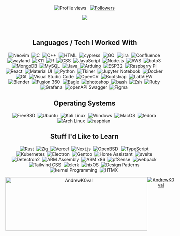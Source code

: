 


<p align="center">
  <img src="https://komarev.com/ghpvc/?username=AndrewK0val&color=blueviolet" alt="Profile views" />
  &nbsp;
  <a href="https://github.com/Pepyn0?tab=followers">
    <img src="https://img.shields.io/github/followers/AndrewK0val?style=social" alt="Followers" />
  </a>
    <p align="center"><img align="center" src="https://github-readme-streak-stats.herokuapp.com/?user=AndrewK0val&theme=midnight-purple"/></p>
</p>


<div>




  <br>
  
</div>


<div align="center" >

  ## Languages / Tech I Worked With



![Neovim](https://img.shields.io/badge/-Neovim-0D1117?style=flat&logo=neovim)&nbsp;
    ![C](https://img.shields.io/badge/-C-0D1117?style=flat&logo=C)&nbsp;
    ![C++](https://img.shields.io/badge/-C++-0D1117?style=flat&logo=C%2B%2B&logoColor=00599C)&nbsp;
    ![HTML](https://img.shields.io/badge/-HTML-0D1117?style=flat&logo=HTML5)&nbsp;
    ![cypress](https://img.shields.io/badge/-Cypress-0D1117?style=flat&logo=cypress)&nbsp;
    ![GO](https://img.shields.io/badge/-GO-0D1117?style=flat&logo=go)&nbsp;
    ![jira](https://img.shields.io/badge/-Jira-0D1117?style=flat&logo=jira-software)&nbsp;
    ![Confluence](https://img.shields.io/badge/-Confluence-0D1117?style=flat&logo=confluence)&nbsp;
    ![wayland](https://img.shields.io/badge/-Wayland-0D1117?style=flat&logo=wayland)&nbsp;
    ![X11](https://img.shields.io/badge/-X11-0D1117?style=flat&logo=X.Org)&nbsp;
    ![R](https://img.shields.io/badge/-R-0D1117?style=flat&logo=R)&nbsp;
![CSS](https://img.shields.io/badge/-CSS-0D1117?style=flat&logo=CSS3&logoColor=1572B6)&nbsp;
  ![JavaScript](https://img.shields.io/badge/-JavaScript-0D1117?style=flat&logo=javascript)&nbsp;
  ![Node.js](https://img.shields.io/badge/-Node.js-0D1117?style=flat&logo=node.js)&nbsp;
  ![AWS](https://img.shields.io/badge/-AWS-0D1117?style=flat&logo=amazon-aws)&nbsp;
    ![boto3](https://img.shields.io/badge/-boto3-0D1117?style=flat&logo=amazon-aws)&nbsp;
![MongoDB](https://img.shields.io/badge/-MongoDB-0D1117?style=flat&logo=mongodb)&nbsp;
![MySQL](https://img.shields.io/badge/-MySQL-0D1117?style=flat&logo=mysql)&nbsp;
![Java](https://img.shields.io/badge/-Java-0D1117?style=flat&logo=java)&nbsp;
  ![Arduino](https://img.shields.io/badge/-Arduino-0D1117?style=flat&logo=arduino)&nbsp;
  ![ESP32](https://img.shields.io/badge/-ESP32-0D1117?style=flat&logo=espressif)&nbsp;
  ![Raspberry Pi](https://img.shields.io/badge/-Raspberry%20Pi-0D1117?style=flat&logo=raspberry-pi)&nbsp;
  ![React](https://img.shields.io/badge/-React-0D1117?style=flat&logo=react)&nbsp;
  ![Material UI](https://img.shields.io/badge/-Material_UI-0D1117?style=flat&logo=material-ui)&nbsp;
  ![Python](https://img.shields.io/badge/-Python-0D1117?style=flat&logo=python)&nbsp;
  ![Tkiner](https://img.shields.io/badge/-Tkiner-0D1117?style=flat&logo=python)&nbsp;
  ![Jupyter Notebook](https://img.shields.io/badge/-Jupyter%20Notebook-0D1117?style=flat&logo=jupyter)&nbsp;
  ![Docker](https://img.shields.io/badge/-Docker-0D1117?style=flat&logo=docker)&nbsp;
  ![Git](https://img.shields.io/badge/-Git-0D1117?style=flat&logo=git)&nbsp;
  ![Visual Studio Code](https://img.shields.io/badge/-VS%20Code-0D1117?style=flat&logo=visual-studio-code&logoColor=007ACC)&nbsp;
  ![OpenCV](https://img.shields.io/badge/-OpenCV-0D1117?style=flat&logo=opencv)&nbsp;
  ![Bootstrap](https://img.shields.io/badge/-Bootstrap-0D1117?style=flat&logo=bootstrap)&nbsp;
  ![LabVIEW](https://img.shields.io/badge/-LabVIEW-0D1117?style=flat&logo=labview)&nbsp;
  ![Blender](https://img.shields.io/badge/-Blender-0D1117?style=flat&logo=blender)&nbsp;
  ![Fusion 360](https://img.shields.io/badge/-Fusion%20360-0D1117?style=flat&logo=autodesk)&nbsp;
  ![Eagle](https://img.shields.io/badge/-Eagle-0D1117?style=flat&logo=autodesk)&nbsp;
  ![photoshop](https://img.shields.io/badge/-Photoshop-0D1117?style=flat&logo=adobe-photoshop)&nbsp;
  ![bash](https://img.shields.io/badge/-bash-0D1117?style=flat&logo=gnu-bash)&nbsp;
  ![Zsh](https://img.shields.io/badge/-Zsh-0D1117?style=flat&logo=gnu-bash)&nbsp;
  ![Ruby](https://img.shields.io/badge/-Ruby-0D1117?style=flat&logo=ruby)&nbsp;
  ![Grafana](https://img.shields.io/badge/-Grafana-0D1117?style=flat&logo=grafana)&nbsp;
  ![openAPI Swagger](https://img.shields.io/badge/-OpenAPI%20Swagger-0D1117?style=flat&logo=swagger)&nbsp;
  ![Figma](https://img.shields.io/badge/-Figma-0D1117?style=flat&logo=figma)&nbsp;
</div>

<div align="center">


##  Operating Systems

  ![FreeBSD](https://img.shields.io/badge/-FreeBSD-0D1117?style=flat&logo=freebsd)&nbsp;
  ![Ubuntu](https://img.shields.io/badge/-Ubuntu-0D1117?style=flat&logo=ubuntu)&nbsp;
  ![Kali Linux](https://img.shields.io/badge/-Kali%20Linux-0D1117?style=flat&logo=kali-linux)&nbsp;
  ![Windows](https://img.shields.io/badge/-Windows-0D1117?style=flat&logo=windows)&nbsp;
  ![MacOS](https://img.shields.io/badge/-MacOS-0D1117?style=flat&logo=apple)&nbsp;
  ![fedora](https://img.shields.io/badge/-Fedora-0D1117?style=flat&logo=fedora)&nbsp;
  ![Arch Linux](https://img.shields.io/badge/-Arch%20Linux-0D1117?style=flat&logo=arch-linux)&nbsp;
  ![raspbian](https://img.shields.io/badge/-Raspbian-0D1117?style=flat&logo=raspberry-pi)&nbsp;


## Stuff I'd Like to Learn
![Rust](https://img.shields.io/badge/-Rust-0D1117?style=flat&logo=rust)&nbsp;
![Zig](https://img.shields.io/badge/-Zig-0D1117?style=flat&logo=zig)&nbsp;
![Vercel](https://img.shields.io/badge/-Vercel-0D1117?style=flat&logo=vercel)&nbsp;
![Next.js](https://img.shields.io/badge/-Next.js-0D1117?style=flat&logo=next.js)&nbsp;
![OpenBSD](https://img.shields.io/badge/-OpenBSD-0D1117?style=flat&logo=openbsd)&nbsp;
![TypeScript](https://img.shields.io/badge/-TypeScript-0D1117?style=flat&logo=typescript)&nbsp;
![Kubernetes](https://img.shields.io/badge/-Kubernetes-0D1117?style=flat&logo=kubernetes)&nbsp;
![Electron](https://img.shields.io/badge/-Electron-0D1117?style=flat&logo=electron)&nbsp;
![Gentoo](https://img.shields.io/badge/-Gentoo-0D1117?style=flat&logo=gentoo)&nbsp;
![Home Assistant](https://img.shields.io/badge/-Home%20Assistant-0D1117?style=flat&logo=home-assistant)&nbsp;
![svelte](https://img.shields.io/badge/-Svelte-0D1117?style=flat&logo=svelte)&nbsp;
![Detectron2](https://img.shields.io/badge/-Detectron2-0D1117?style=flat&logo=pytorch)&nbsp;
![ARM Assembly](https://img.shields.io/badge/-ARM%20Assembly-0D1117?style=flat&logo=arm)&nbsp;
![ASM x86](https://img.shields.io/badge/-ASM%20x86-0D1117?style=flat&logo=assemblyscript)&nbsp;
![pfSense](https://img.shields.io/badge/-pfSense-0D1117?style=flat&logo=pfsense)&nbsp;
![webpack](https://img.shields.io/badge/-webpack-0D1117?style=flat&logo=webpack)&nbsp;
![Tailwind CSS](https://img.shields.io/badge/-Tailwind_CSS-0D1117?style=flat&logo=tailwind-css)&nbsp;
![clerk](https://img.shields.io/badge/-Clerk-0D1117?style=flat&logo=clerk)&nbsp;
![nixOS](https://img.shields.io/badge/-NixOS-0D1117?style=flat&logo=nixos)&nbsp;
![Design Patterns](https://img.shields.io/badge/-Design%20Patterns-0D1117?style=flat&logo=design-patterns)&nbsp;
![kernel Programming](https://img.shields.io/badge/-Kernel%20Programming-0D1117?style=flat&logo=kernel)&nbsp;
![HTMX](https://img.shields.io/badge/-HTMX-0D1117?style=flat&logo=htmx)&nbsp;







</div>





<div align="center" style="display: inline-flex">

  <a href="https://github.com/AndrewK0val">
    <img width=450 height=170 align="center" alt="AndrewK0val" src="https://github-readme-stats.vercel.app/api?username=AndrewK0val&theme=midnight-purple&show_icons=true&count_private=true" />
  </a>
  <a href="https://github.com/AndrewK0val0">
    <img align="center" alt="AndrewK0val" src="https://github-readme-stats.vercel.app/api/top-langs/?username=AndrewK0val&theme=midnight-purple&layout=compact&count_private=false" />
  </a>
</div>



<div>

